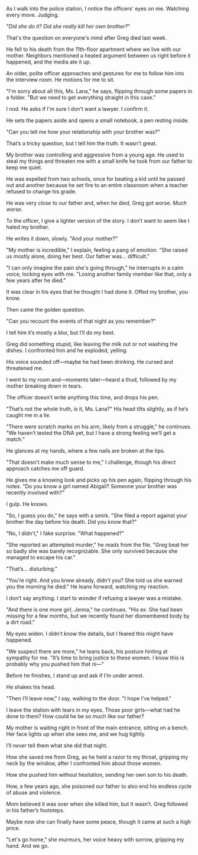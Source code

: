As I walk into the police station, I notice the officers' eyes on me. Watching every move. Judging.

"*Did she do it? Did she really kill her own brother?*"

That's the question on everyone's mind after Greg died last week.

He fell to his death from the 11th-floor apartment where we live with our mother. Neighbors mentioned a heated argument between us right before it happened, and the media ate it up.

An older, polite officer approaches and gestures for me to follow him into the interview room. He motions for me to sit.

"I'm sorry about all this, Ms. Lana," he says, flipping through some papers in a folder. "But we need to get everything straight in this case."

I nod. He asks if I'm sure I don’t want a lawyer. I confirm it.

He sets the papers aside and opens a small notebook, a pen resting inside.

"Can you tell me how your relationship with your brother was?"

That’s a tricky question, but I tell him the truth. It wasn't great.

My brother was controlling and aggressive from a young age. He used to steal my things and threaten me with a small knife he took from our father to keep me quiet.

He was expelled from two schools, once for beating a kid until he passed out and another because he set fire to an entire classroom when a teacher refused to change his grade.

He was very close to our father and, when he died, Greg got worse. *Much worse*.

To the officer, I give a lighter version of the story. I don’t want to seem like I hated my brother.

He writes it down, slowly. "And your mother?"

"My mother is incredible," I explain, feeling a pang of emotion. "She raised us mostly alone, doing her best. Our father was… difficult."

"I can only imagine the pain she's going through," he interrupts in a calm voice, locking eyes with me. "Losing another family member like that, only a few years after he died."

It was clear in his eyes that he thought I had done it. Offed my brother, you know.

Then came the golden question.

"Can you recount the events of that night as you remember?"

I tell him it’s mostly a blur, but I’ll do my best.

Greg did something stupid, like leaving the milk out or not washing the dishes. I confronted him and he exploded, yelling. 

His voice sounded off—maybe he had been drinking. He cursed and threatened me.

I went to my room and—moments later—heard a thud, followed by my mother breaking down in tears.

The officer doesn’t write anything this time, and drops his pen.

"That’s not the whole truth, is it, Ms. Lana?" His head tilts slightly, as if he’s caught me in a lie.

"There were scratch marks on his arm, likely from a struggle," he continues. "We haven’t tested the DNA yet, but I have a strong feeling we’ll get a match."

He glances at my hands, where a few nails are broken at the tips.

"That doesn't make much sense to me," I challenge, though his direct approach catches me off guard.

He gives me a knowing look and picks up his pen again, flipping through his notes. "Do you know a girl named Abigail? Someone your brother was recently involved with?"

I gulp. He knows.

"So, I guess you do," he says with a smirk. "She filed a report against your brother the day before his death. Did you know that?"

"No, I didn't," I fake surprise. "What happened?"

"She reported an attempted murder," he reads from the file. "Greg beat her so badly she was barely recognizable. She only survived because she managed to escape his car."

"That’s... disturbing."

"You’re right. And you knew already, didn’t you? She told us she warned you the morning he died." He leans forward, watching my reaction.

I don’t say anything. I start to wonder if refusing a lawyer was a mistake.

"And there is one more girl, Jenna," he continues. "His ex. She had been missing for a few months, but we recently found her dismembered body by a dirt road."

My eyes widen. I didn’t know the details, but I feared this might have happened. 

"We suspect there are more,” he leans back, his posture hinting at sympathy for me. "It’s time to bring justice to these women. I know this is probably why you pushed him that ni—"

Before he finishes, I stand up and ask if I’m under arrest.

He shakes his head.

"Then I’ll leave now," I say, walking to the door. "I hope I’ve helped."

I leave the station with tears in my eyes. Those poor girls—what had he done to them? How could he be so much like our father?

My mother is waiting right in front of the main entrance, sitting on a bench. Her face lights up when she sees me, and we hug tightly.

I’ll *never* tell them what she did that night.

How she saved me from Greg, as he held a razor to my throat, gripping my neck by the window, after I confronted him about those women.

How she pushed him without hesitation, sending her own son to his death.

How, a few years ago, she poisoned our father to also end his endless cycle of abuse and violence.

Mom believed it was over when she killed him, but it wasn’t. Greg followed in his father’s footsteps.

Maybe now she can finally have some peace, though it came at such a high price.

"Let's go home," she murmurs, her voice heavy with sorrow, gripping my hand. And we go.